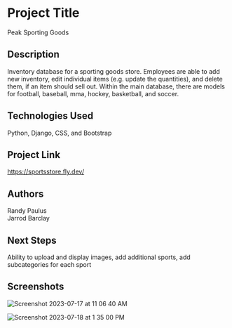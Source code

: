 # Project Title

Peak Sporting Goods

## Description

Inventory database for a sporting goods store. Employees are able to add new inventory, edit individual items (e.g. update the quantities), and delete them, if an item should sell out. Within the main database, there are models for football, baseball, mma, hockey, basketball, and soccer. 

## Technologies Used

Python, Django, CSS, and Bootstrap

## Project Link

https://sportsstore.fly.dev/

## Authors

Randy Paulus <br>
Jarrod Barclay

## Next Steps

Ability to upload and display images, add additional sports, add subcategories for each sport

## Screenshots

![Screenshot 2023-07-17 at 11 06 40 AM](https://github.com/jbarcs92/sportsstore/assets/133605045/6bafe019-bbf3-4fa9-83e8-51bf69b3e3e5)

![Screenshot 2023-07-18 at 1 35 00 PM](https://github.com/jbarcs92/sportsstore/assets/133605045/6dca57ac-1d27-4d8e-9f5f-d6ea94d11d02)


